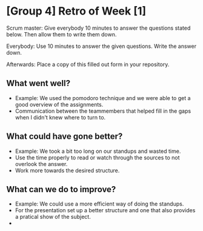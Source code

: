 # [Group 4] Retro of Week [1]
Scrum master: Give everybody 10 minutes to answer the questions stated below. Then allow them to write them down.

Everybody: Use 10 minutes to answer the given questions. Write the answer down.

Afterwards: Place a copy of this filled out form in your repository.

## What went well?
 - Example: We used the pomodoro technique and we were able to get a good overview of the assignments.
 - Communication between the teammembers that helped fill in the gaps when I didn't knew where to turn to.

## What could have gone better?
 - Example: We took a bit too long on our standups and wasted time.
 - Use the time properly to read or watch through the sources to not overlook the answer.
 - Work more towards the desired structure.

## What can we do to improve?
 - Example: We could use a more efficient way of doing the standups.
 - For the presentation set up a better structure and one that also provides a pratical show of the subject.
 -  
